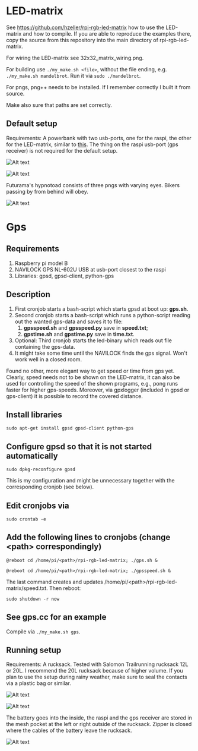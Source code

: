 # LED-matrix
See https://github.com/hzeller/rpi-rgb-led-matrix how to use the LED-matrix and how to compile.
If you are able to reproduce the examples there, copy the source from this repository into the
main directory of rpi-rgb-led-matrix.

For wiring the LED-matrix see 32x32_matrix_wiring.png.

For building use `./my_make.sh <file>`, without the file ending, e.g. `./my_make.sh mandelbrot`. Run it via `sudo ./mandelbrot`.

For pngs, png++ needs to be installed. If I remember correctly I built it from source.

Make also sure that paths are set correctly.

## Default setup
Requirements: A powerbank with two usb-ports, one for the raspi, the other for the LED-matrix, similar to [this](https://www.adafruit.com/product/1566).
The thing on the raspi usb-port (gps receiver) is not required for the default setup.

![Alt text](images/setup.on.back.jpg?raw=true "Setup") 

![Alt text](images/setup.on.front.jpg?raw=true "Setup turned on")

Futurama's hypnotoad consists of three pngs with varying eyes. Bikers passing by from behind will obey.

![Alt text](images/hypnotoad.jpg?raw=true "Hypnotoad with speed")

# Gps
## Requirements
1. Raspberry pi model B
2. NAVILOCK GPS NL-602U USB at usb-port closest to the raspi
3. Libraries: gpsd, gpsd-client, python-gps

## Description
1. First cronjob starts a bash-script which starts gpsd at boot up: **gps.sh**.
2. Second cronjob starts a bash-script which runs a python-script readíng out the wanted gps-data and saves it to file:
   1. **gpsspeed.sh** and **gpsspeed.py** save in **speed.txt**;
   2. **gpstime.sh** and **gpstime.py** save in **time.txt**.
3. Optional: Third cronjob starts the led-binary which reads out file containing the gps-data.
4. It might take some time until the NAVILOCK finds the gps signal. Won't work well in a closed room.

Found no other, more elegant way to get speed or time from gps yet. Clearly, speed needs not to be shown on the LED-matrix,
it can also be used for controlling the speed of the shown programs, e.g., pong runs faster for higher gps-speeds. Moreover,
via gpxlogger (included in gpsd or gps-client) it is possible to record the covered distance.

## Install libraries
`sudo apt-get install gpsd gpsd-client python-gps`

## Configure gpsd so that it is not started automatically
`sudo dpkg-reconfigure gpsd`

This is my configuration and might be unnecessary together with the corresponding cronjob (see below).

## Edit cronjobs via
`sudo crontab -e`

## Add the following lines to cronjobs (change &lt;path&gt; correspondingly)
`@reboot cd /home/pi/<path>/rpi-rgb-led-matrix; ./gps.sh &`

`@reboot cd /home/pi/<path>/rpi-rgb-led-matrix; ./gpsspeed.sh &`

The last command creates and updates /home/pi/&lt;path&gt;/rpi-rgb-led-matrix/speed.txt. Then reboot:

`sudo shutdown -r now`

## See gps.cc for an example
Compile via `./my_make.sh gps`.

## Running setup
Requirements: A rucksack. Tested with Salomon Trailrunning rucksack 12L or 20L. I recommend the 20L rucksack
because of higher volume. If you plan to use the setup during rainy weather, make sure to seal the contacts
via a plastic bag or similar.

![Alt text](images/setup.off.rucksack.outside.jpg?raw=true "Running setup (outside)")

![Alt text](images/setup.off.rucksack.inside.jpg?raw=true "Running setup (inside)")

The battery goes into the inside, the raspi and the gps receiver are stored in the mesh pocket at the left or right
outside of the rucksack. Zipper is closed where the cables of the battery leave the rucksack.

![Alt text](images/setup.on.rucksack.jpg?raw=true "Running setup turned on")
